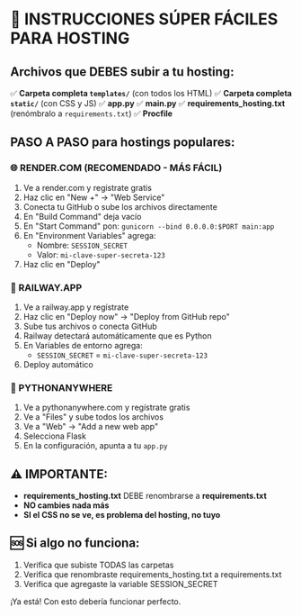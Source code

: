 # 🚀 INSTRUCCIONES SÚPER FÁCILES PARA HOSTING

## Archivos que DEBES subir a tu hosting:

✅ **Carpeta completa `templates/`** (con todos los HTML)
✅ **Carpeta completa `static/`** (con CSS y JS)
✅ **app.py**
✅ **main.py**
✅ **requirements_hosting.txt** (renómbralo a `requirements.txt`)
✅ **Procfile**

## PASO A PASO para hostings populares:

### 🌐 RENDER.COM (RECOMENDADO - MÁS FÁCIL)

1. Ve a render.com y registrate gratis
2. Haz clic en "New +" → "Web Service"
3. Conecta tu GitHub o sube los archivos directamente
4. En "Build Command" deja vacío
5. En "Start Command" pon: `gunicorn --bind 0.0.0.0:$PORT main:app`
6. En "Environment Variables" agrega:
   - Nombre: `SESSION_SECRET`
   - Valor: `mi-clave-super-secreta-123`
7. Haz clic en "Deploy"

### 🚂 RAILWAY.APP

1. Ve a railway.app y regístrate
2. Haz clic en "Deploy now" → "Deploy from GitHub repo"
3. Sube tus archivos o conecta GitHub
4. Railway detectará automáticamente que es Python
5. En Variables de entorno agrega:
   - `SESSION_SECRET` = `mi-clave-super-secreta-123`
6. Deploy automático

### 🐍 PYTHONANYWHERE

1. Ve a pythonanywhere.com y regístrate gratis
2. Ve a "Files" y sube todos los archivos
3. Ve a "Web" → "Add a new web app"
4. Selecciona Flask
5. En la configuración, apunta a tu `app.py`

## ⚠️ IMPORTANTE:

- **requirements_hosting.txt** DEBE renombrarse a **requirements.txt**
- **NO cambies nada más**
- **SI el CSS no se ve, es problema del hosting, no tuyo**

## 🆘 Si algo no funciona:

1. Verifica que subiste TODAS las carpetas
2. Verifica que renombraste requirements_hosting.txt a requirements.txt
3. Verifica que agregaste la variable SESSION_SECRET

¡Ya está! Con esto debería funcionar perfecto.